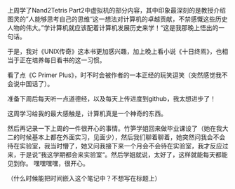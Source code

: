 
上周学了Nand2Tetris Part2中虚拟机的部分内容，其中印象最深刻的是教授介绍图灵的”人能够思考自己的思维“这一想法对计算机的卓越贡献，不禁感慨这些历史人物的伟大。”学计算机就应该配着计算机发展历史来学！“这是我那晚上悟出的一句话。

于是，我对《UNIX传奇》这本书更加感兴趣，加上晚上看小说《十日终焉》，也相当于正在培养每日看书的这一习惯。

看了点《C Primer Plus》，时不时会被作者的一本正经的玩笑逗笑（突然感觉我不会说中国话了）。

准备下周后每天听一点道德经，以及每天上传进度到github，我太想进步了！

这周学习给我的最大感触是，计算机真是一个神奇的东西。


然后再记录一下上周的一件很开心的事情。竹笋学姐回来做毕业课设了（她在我大二的时候基本上都在外面实习，见面少），然后我们聊着聊着，她突然问我会不会待在实验室，我当时懵了，她又问我接下来一个月会不会待在实验室，我才反应过来，于是说”我这学期都会来实验室“。然后学姐就说，太好了，这样就能每天都能见到你。
嘿嘿嘿嘿，很开心。

（什么时候能把时间嵌入这个笔记中？不想写在标题上）